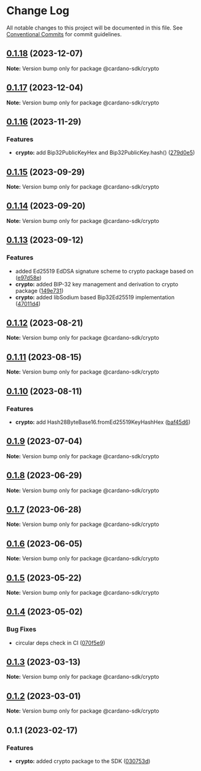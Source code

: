 # Change Log

All notable changes to this project will be documented in this file.
See [Conventional Commits](https://conventionalcommits.org) for commit guidelines.

## [0.1.18](https://github.com/input-output-hk/cardano-js-sdk/compare/@cardano-sdk/crypto@0.1.17...@cardano-sdk/crypto@0.1.18) (2023-12-07)

**Note:** Version bump only for package @cardano-sdk/crypto

## [0.1.17](https://github.com/input-output-hk/cardano-js-sdk/compare/@cardano-sdk/crypto@0.1.16...@cardano-sdk/crypto@0.1.17) (2023-12-04)

**Note:** Version bump only for package @cardano-sdk/crypto

## [0.1.16](https://github.com/input-output-hk/cardano-js-sdk/compare/@cardano-sdk/crypto@0.1.15...@cardano-sdk/crypto@0.1.16) (2023-11-29)

### Features

* **crypto:** add Bip32PublicKeyHex and Bip32PublicKey.hash() ([279d0e5](https://github.com/input-output-hk/cardano-js-sdk/commit/279d0e503334bb4bcfaead2a8521f8993d74dbb2))

## [0.1.15](https://github.com/input-output-hk/cardano-js-sdk/compare/@cardano-sdk/crypto@0.1.14...@cardano-sdk/crypto@0.1.15) (2023-09-29)

**Note:** Version bump only for package @cardano-sdk/crypto

## [0.1.14](https://github.com/input-output-hk/cardano-js-sdk/compare/@cardano-sdk/crypto@0.1.13...@cardano-sdk/crypto@0.1.14) (2023-09-20)

**Note:** Version bump only for package @cardano-sdk/crypto

## [0.1.13](https://github.com/input-output-hk/cardano-js-sdk/compare/@cardano-sdk/crypto@0.1.12...@cardano-sdk/crypto@0.1.13) (2023-09-12)

### Features

* added Ed25519 EdDSA signature scheme to crypto package based on ([e97d58e](https://github.com/input-output-hk/cardano-js-sdk/commit/e97d58ed1d02feaefd90108cf683f83adba02e19))
* **crypto:** added BIP-32 key management and derivation to crypto package ([149e731](https://github.com/input-output-hk/cardano-js-sdk/commit/149e73119aceb2acabfff9a0922edc0df7bb054b))
* **crypto:** added libSodium based Bip32Ed25519 implementation ([47011d4](https://github.com/input-output-hk/cardano-js-sdk/commit/47011d4f4a21f91b1c566f7a6eef0b8157bfa87e))

## [0.1.12](https://github.com/input-output-hk/cardano-js-sdk/compare/@cardano-sdk/crypto@0.1.11...@cardano-sdk/crypto@0.1.12) (2023-08-21)

**Note:** Version bump only for package @cardano-sdk/crypto

## [0.1.11](https://github.com/input-output-hk/cardano-js-sdk/compare/@cardano-sdk/crypto@0.1.10...@cardano-sdk/crypto@0.1.11) (2023-08-15)

**Note:** Version bump only for package @cardano-sdk/crypto

## [0.1.10](https://github.com/input-output-hk/cardano-js-sdk/compare/@cardano-sdk/crypto@0.1.9...@cardano-sdk/crypto@0.1.10) (2023-08-11)

### Features

* **crypto:** add Hash28ByteBase16.fromEd25519KeyHashHex ([baf45d6](https://github.com/input-output-hk/cardano-js-sdk/commit/baf45d625c7a8eb5b484140c997f9dcb0649beea))

## [0.1.9](https://github.com/input-output-hk/cardano-js-sdk/compare/@cardano-sdk/crypto@0.1.8...@cardano-sdk/crypto@0.1.9) (2023-07-04)

**Note:** Version bump only for package @cardano-sdk/crypto

## [0.1.8](https://github.com/input-output-hk/cardano-js-sdk/compare/@cardano-sdk/crypto@0.1.7...@cardano-sdk/crypto@0.1.8) (2023-06-29)

**Note:** Version bump only for package @cardano-sdk/crypto

## [0.1.7](https://github.com/input-output-hk/cardano-js-sdk/compare/@cardano-sdk/crypto@0.1.6...@cardano-sdk/crypto@0.1.7) (2023-06-28)

**Note:** Version bump only for package @cardano-sdk/crypto

## [0.1.6](https://github.com/input-output-hk/cardano-js-sdk/compare/@cardano-sdk/crypto@0.1.5...@cardano-sdk/crypto@0.1.6) (2023-06-05)

**Note:** Version bump only for package @cardano-sdk/crypto

## [0.1.5](https://github.com/input-output-hk/cardano-js-sdk/compare/@cardano-sdk/crypto@0.1.4...@cardano-sdk/crypto@0.1.5) (2023-05-22)

**Note:** Version bump only for package @cardano-sdk/crypto

## [0.1.4](https://github.com/input-output-hk/cardano-js-sdk/compare/@cardano-sdk/crypto@0.1.3...@cardano-sdk/crypto@0.1.4) (2023-05-02)

### Bug Fixes

- circular deps check in CI ([070f5e9](https://github.com/input-output-hk/cardano-js-sdk/commit/070f5e9f199c8a3b823f80aa98b35a4df7dbe532))

## [0.1.3](https://github.com/input-output-hk/cardano-js-sdk/compare/@cardano-sdk/crypto@0.1.2...@cardano-sdk/crypto@0.1.3) (2023-03-13)

**Note:** Version bump only for package @cardano-sdk/crypto

## [0.1.2](https://github.com/input-output-hk/cardano-js-sdk/compare/@cardano-sdk/crypto@0.1.1...@cardano-sdk/crypto@0.1.2) (2023-03-01)

**Note:** Version bump only for package @cardano-sdk/crypto

## 0.1.1 (2023-02-17)

### Features

- **crypto:** added crypto package to the SDK ([030753d](https://github.com/input-output-hk/cardano-js-sdk/commit/030753d9f62b984b2d31f2e7e793b3929137d314))
